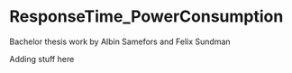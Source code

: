 # ResponseTime_PowerConsumption
 Bachelor thesis work by Albin Samefors and Felix Sundman

Adding stuff here